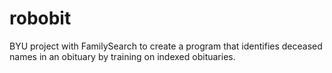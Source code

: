 # robobit
BYU project with FamilySearch to create a program that identifies deceased names in an obituary by training on indexed obituaries.

